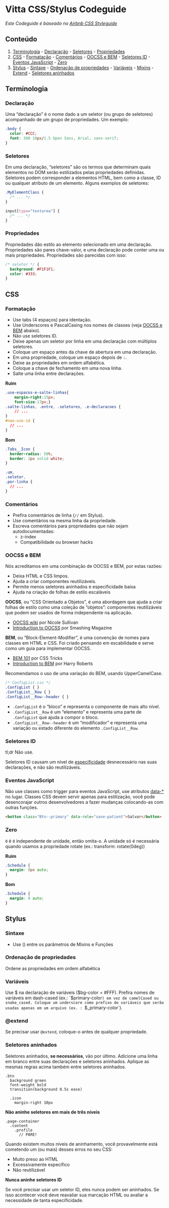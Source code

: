 # Vitta CSS/Stylus Codeguide

*Este Codeguide é baseado no [Airbnb CSS Styleguide](https://github.com/airbnb/css)*

## Conteúdo

  1. [Terminologia](#terminologia)
    - [Declaração](#declaração)
    - [Seletores](#seletores)
    - [Propriedades](#propriedades)
  2. [CSS](#css)
    - [Formatação](#formatação)
    - [Comentários](#comentários)
    - [OOCSS e BEM](#oocss-e-bem)
    - [Seletores ID](#seletores-id)
    - [Eventos JavaScript](#eventos-javascript)
    - [Zero](#zero)
  3. [Stylus](#stylus)
    - [Sintaxe](#sintaxe)
    - [Ordenação de propriedades](#ordenação-de-propriedades)
    - [Variáveis](#variáveis)
    - [Mixins](#mixins)
    - [Extend](#extend)
    - [Seletores aninhados](#seletores-aninhados)

## Terminologia

### Declaração

Uma “declaração” é o nome dado a um seletor (ou grupo de seletores) acompanhado de um grupo de propriedades. Um exemplo:

```css
.body {
  color: #CCC;
  font: 300 10px/1.5 Open Sans, Arial, sans-serif;
}
```

### Seletores

Em uma declaração, “seletores” são os termos que determinam quais elementos no DOM serão estilizados pelas propriedades definidas. Seletores podem corresponder a elementos HTML, bem como a classe, ID ou qualquer atributo de um elemento. Alguns exemplos de seletores:

```css
.MyElementClass {
  /* ... */
}

input[type="textarea"] {
  /* ... */
}
```

### Propriedades

Propriedades dão estilo ao elemento selecionado em uma declaração. Propriedades são pares chave-valor, e uma declaração pode conter uma ou mais propriedades. Propriedades são parecidas com isso:

```css
/* seletor */ {
  background: #F1F1F1;
  color: #333;
}
```

## CSS

### Formatação

* Use tabs (4 espaços) para identação.
* Use Underscores e PascalCasing nos nomes de classes (veja [OOCSS e BEM](#oocss-e-bem) abaixo).
* Não use seletores ID.
* Deixe apenas um seletor por linha em uma declaração com múltiplos seletores.
* Coloque um espaço antes da chave de abertura em uma declaração.
* Em uma propriedade, coloque um espaço depois de `:`.
* Deixe as propriedades em ordem alfabética.
* Coloque a chave de fechamento em uma nova linha.
* Salte uma linha entre declarações.

**Ruim**

```css
.use-espacos-e-salte-linhas{
    margin-right:15px;
    font-size:17px;}
.salte-linhas, .entre, .seletores, .e-declaracoes {
    // ...
}
#nao-use-id {
  // ...
}
```

**Bom**

```css
.Tabs__Icon {
  border-radius: 50%;
  border: 2px solid white;
}

.um,
.seletor,
.por-linha {
  // ...
}
```

### Comentários

* Prefira comentários de linha (`//` em Stylus).
* Use comentários na mesma linha da propriedade.
* Escreva comentários para propriedades que não sejam autodocumentadas:
  - z-index
  - Compatibilidade ou browser hacks

### OOCSS e BEM

Nós acreditamos em uma combinação de OOCSS e BEM, por estas razões:

  * Deixa HTML e CSS limpos.
  * Ajuda a criar componentes reutilizáveis.
  * Permite menos seletores aninhados e especificidade baixa
  * Ajuda na criação de folhas de estilo escaláveis

**OOCSS**, ou “CSS Orientado a Objetos”, é uma abordagem que ajuda a criar folhas de estilo como uma coleção de “objetos”: componentes reutilizáveis que podem ser usados de forma independente na aplicação.

  * [OOCSS wiki](https://github.com/stubbornella/oocss/wiki) por Nicole Sullivan
  * [Introduction to OOCSS](http://www.smashingmagazine.com/2011/12/12/an-introduction-to-object-oriented-css-oocss/) por Smashing Magazine

**BEM**, ou “Block-Element-Modifier”, é uma convenção de nomes para classes em HTML e CSS. Foi criado pensando em escabilidade e serve como um guia para implementar OOCSS.

  * [BEM 101](https://css-tricks.com/bem-101/) por CSS Tricks
  * [Introduction to BEM](http://csswizardry.com/2013/01/mindbemding-getting-your-head-round-bem-syntax/) por Harry Roberts

Recomendamos o uso de uma variação do BEM, usando UpperCamelCase.

```css
/* ConfigList.css */
.ConfigList { }
.ConfigList__Row { }
.ConfigList__Row--header { }
```

  * `.ConfigList` é o “bloco” e representa o componente de mais alto nível.
  * `.ConfigList__Row` é um “elemento” e representa uma parte de `.ConfigList` que ajuda a compor o bloco.
  * `.ConfigList__Row--header` é um “modificador” e representa uma variação ou estado diferente do elemento `.ConfigList__Row`.

### Seletores ID

tl;dr
Não use.

Seletores ID causam um nível de [especificidade](https://developer.mozilla.org/en-US/docs/Web/CSS/Specificity) desnecessário nas suas declarações, e não são reutilizáveis.

### Eventos JavaScript

Não use classes como trigger para eventos JavaScript, use atributos [data-*](http://blog.realstuffforabstractpeople.com/post/31753521367/classnames-for-styling-data-attributes-for) no lugar. Classes CSS devem servir apenas para estilização, você pode desencorajar outros desenvolvedores a fazer mudanças colocando-as com outras funções.

```html
<button class="Btn--primary" data-role="save-patient">Salvar</button>
```

### Zero

`0` é `0` independente de unidade, então omita-o. A unidade só é necessária quando usamos a propriedade rotate (ex.: transform: rotate(0deg))

**Ruim**

```css
.Schedule {
  margin: 0px auto;
}
```

**Bom**

```css
.Schedule {
  margin: 0 auto;
}
```

## Stylus

### Sintaxe

* Use () entre os parâmetros de Mixins e Funções

### Ordenação de propriedades

Ordene as propriedades em ordem alfabética

### Variáveis

Use $ na declaração de variáveis ($bg-color = #FFF). Prefira nomes de variáveis em dash-cased (ex.: `$primary-color`) em vez de camelCased ou snake_cased.
Coloque um underscore como prefixo de variáveis que serão usadas apenas em um arquivo (ex. : `$_primary-color`).

### @extend

Se precisar usar `@extend`, coloque-o antes de qualquer propriedade.

### Seletores aninhados

Seletores aninhados, **se necessários**, vão por último. Adicione uma linha em branco entre suas declarações e seletores aninhados.
Aplique as mesmas regras acima também entre seletores aninhados.

```stylus
.btn
  background green
  font-weight bold
  transition(background 0.5s ease)

  .icon
    margin-right 10px
```

**Não aninhe seletores em mais de três níveis**

```stylus
.page-container
  .content
    .profile
      // PARE!
```

Quando existem muitos níveis de aninhamento, você provavelmente está cometendo um (ou mais) desses erros no seu CSS:
* Muito preso ao HTML
* Excessivamente específico
* Não reutilizável

**Nunca aninhe seletores ID**

Se você precisar usar um seletor ID, eles nunca podem ser aninhados. Se isso acontecer você deve reavaliar sua marcação HTML ou avaliar a necessidade de tanta especificidade.
